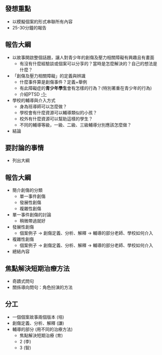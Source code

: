## 發想重點
- 以模擬個案的形式串聯所有內容
- 25-30分鐘的報告
## 報告大綱
- 以故事開啟整個話題，讓人對青少年的創傷及壓力相關障礙有興趣且有畫面
	- 有沒有什麼經驗談或個案可以分享的？當時是怎麼解決的？自己的想法是什麼？
- 「創傷及壓力相關障礙」的定義與辨識
	- 什麼事件算是創傷事件？定義+舉例
	- 有此障礙症的**青少年學生**會有怎樣的行為？(特別著重在青少年的行為)
	- 介紹PTSD [-1-](https://www.blossomclinic.com.tw/l/%E5%89%B5%E5%82%B7%E7%97%87%E5%80%99%E7%BE%A4%E7%9A%84%E5%BE%A9%E5%8E%9F%E6%AD%B7%E7%A8%8B%E4%BA%94%E9%9A%8E%E6%AE%B5/) 
- 學校的輔導與介入方式
	- 身為班導師可以怎麼做？
	- 學校會有什麼資源可以輔導類似的小孩？
	- 校外有什麼資源可以幫助這樣的學生？
	- 不同的輔導等級，一級、二級、三級輔導分別應該怎麼做？
- 結論
## 要討論的事情
- 列出大綱
## 報告大綱
- 簡介創傷的分類
	- 單一事件創傷
	- 發展性創傷
	- 複雜性創傷
- 單一事件創傷的討論
	- 稍微帶過就好
- 發展性創傷
	- 個案例子 -> 創傷定義、分析、解釋 -> 輔導的部分老師、學校如何介入
- 複雜性創傷
	- 個案例子 -> 創傷定義、分析、解釋 -> 輔導的部分老師、學校如何介入
- 總結內容
## 焦點解決短期治療方法
- 奇蹟式問句
- 關係導向問句：角色扮演的方法
## 分工
- 一個個案故事兩個版本 (培)
- 創傷定義、分析、解釋 (謙)
- 輔導的部分 (用不同的治療方法)
	- 焦點解決短期治療 (育)
	- 2 (李)
	- 3 (智)